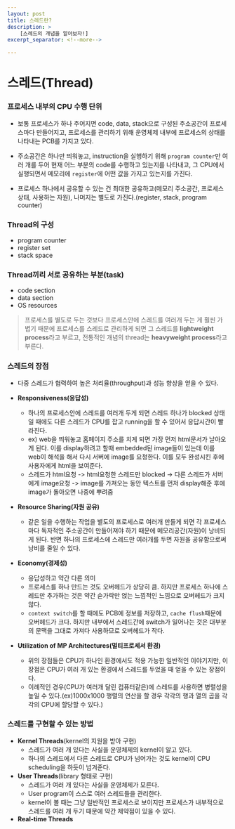 ```yaml
---
layout: post
title: 스레드란?
description: >
    [스레드의 개념을 알아보자!]
excerpt_separator: <!--more-->

---
```


<!--more-->

# 스레드(Thread)

### 프로세스 내부의 CPU 수행 단위

- 보통 프로세스가 하나 주어지면 code, data, stack으로 구성된 주소공간이 프로세스마다 만들어지고, 프로세스를 관리하기 위해 운영체제 내부에 프로세스의 상태를 나타내는 PCB를 가지고 있다. 

- 주소공간은 하나만 띄워놓고,  instruction을 실행하기 위해 `program counter`만 여러 개를 두어 현재 어느 부분의 code를 수행하고 있는지를 나타내고, 그 CPU에서 실행되면서 메모리에 `register`에 어떤 값을 가지고 있는지를 가진다.

- 프로세스 하나에서 공유할 수 있는 건 최대한 공유하고(메모리 주소공간, 프로세스 상태, 사용하는 자원), 나머지는 별도로 가진다.(register, stack, program counter)



### Thread의 구성

- program counter
- register set
- stack space



### Thread끼리 서로 공유하는 부분(task)

- code section
- data section
- OS resources



> 프로세스를 별도로 두는 것보다 프로세스안에 스레드를 여러개 두는 게 훨씬 가볍기 때문에 프로세스를 스레드로 관리하게 되면 그 스레드를 **lightweight process**라고 부르고, 전통적인 개념의 thread는 **heavyweight process**라고 부른다.



### 스레드의 장점

- 다중 스레드가 협력하여 높은 처리율(throughput)과 성능 향상을 얻을 수 있다.

- **Responsiveness(응답성)**
  - 하나의 프로세스안에 스레드를 여러개 두게 되면 스레드 하나가 blocked 상태일 때에도 다른 스레드가 CPU를 잡고 running을 할 수 있어서 응답시간이 빨라진다.
  - ex) web을 띄워놓고 홈페이지 주소를 치게 되면 가장 먼저 html문서가 날아오게 된다. 이를 display하려고 할때 embedded된 image들이 있는데 이를 web이 해석을 해서 다시 서버에 image를 요청한다. 이를 모두 완성시킨 후에 사용자에게 html을 보여준다.
  - 스레드가 html요청 -> html요청한 스레드만 blocked -> 다른 스레드가 서버에게 image요청 -> image를 가져오는 동안 텍스트를 먼저 display해준 후에 image가 돌아오면 나중에 뿌려줌
- **Resource Sharing(자원 공유)**
  - 같은 일을 수행하는 작업을 별도의 프로세스로 여러개 만들게 되면 각 프로세스마다 독자적인 주소공간이 만들어져야 하기 때문에 메모리공간(자원)이 낭비되게 된다. 반면 하나의 프로세스에 스레드만 여러개를 두면 자원을 공유함으로써 낭비를 줄일 수 있다.
- **Economy(경제성)**
  - 응답성하고 약간 다른 의미
  - 프로세스를 하나 만드는 것도 오버헤드가 상당히 큼. 하지만 프로세스 하나에 스레드만 추가하는 것은 약간 숟가락만 얹는 느낌적인 느낌으로 오버헤드가 크지 않다.
  - `context switch`를 할 때에도 PCB에 정보를 저장하고, `cache flush`때문에 오버헤드가 크다. 하지만 내부에서 스레드간에 switch가 일어나는 것은 대부분의 문맥을 그대로 가져다 사용하므로 오버헤드가 작다.
- **Utilization of MP Architectures(멀티프로세서 환경)**
  - 위의 장점들은 CPU가 하나인 환경에서도 적용 가능한 일반적인 이야기지만, 이 장점은 CPU가 여러 개 있는 환경에서 스레드를 두었을 때 얻을 수 있는 장점이다.
  - 이례적인 경우(CPU가 여러개 달린 컴퓨터같은)에 스레드를 사용하면 병렬성을 높일 수 있다.(ex)1000x1000 행렬의 연산을 할 경우 각각의 행과 열의 곱을 각각의 CPU에 할당할 수 있다.)





### 스레드를 구현할 수 있는 방법

- **Kernel Threads**(kernel의 지원을 받아 구현)
  - 스레드가 여러 개 있다는 사실을 운영체제의 kernel이 알고 있다.
  - 하나의 스레드에서 다른 스레드로 CPU가 넘어가는 것도 kernel이 CPU scheduling을 하듯이 넘겨준다.
- **User Threads**(library 형태로 구현)
  - 스레드가 여러 개 있다는 사실을 운영체제가 모른다.
  - User program이 스스로 여러 스레드들을 관리한다.
  - kernel이 볼 때는 그냥 일반적인 프로세스로 보이지만 프로세스가 내부적으로 스레드를 여러 개 두기 때문에 약간 제약점이 있을 수 있다.
- **Real-time Threads**